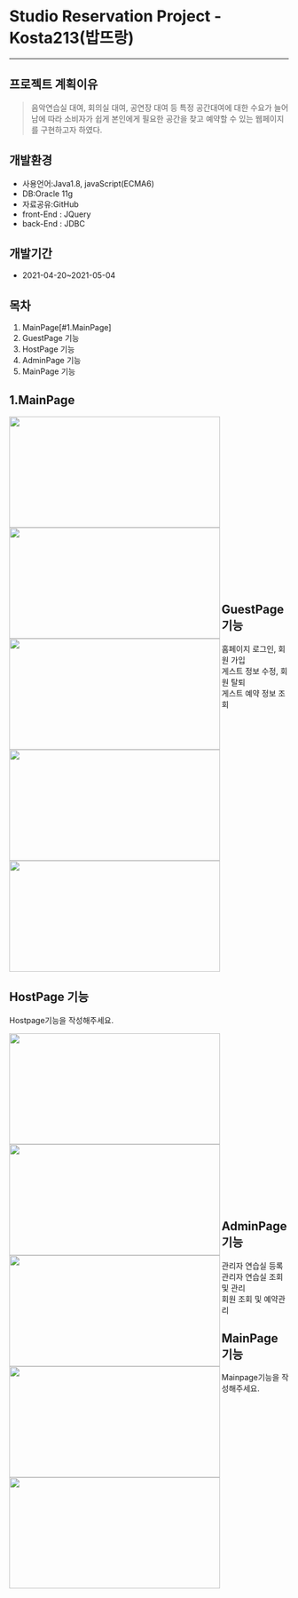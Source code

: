 #  Studio Reservation Project - Kosta213(밥뜨랑)
---------

## 프로젝트 계획이유
> 음악연습실 대여, 회의실 대여, 공연장 대여 등 특정 공간대여에 대한 수요가 늘어남에 따라 소비자가 쉽게 본인에게 필요한 공간을 찾고 예약할 수 있는 웹페이지를 구현하고자 하였다.

## 개발환경
* 사용언어:Java1.8, javaScript(ECMA6)
* DB:Oracle 11g
* 자료공유:GitHub
* front-End : JQuery
* back-End : JDBC

## 개발기간
* 2021-04-20~2021-05-04


## 목차
1. MainPage[#1.MainPage]
2. GuestPage 기능  
3. HostPage 기능  
4. AdminPage 기능  
5. MainPage 기능  

## 1.MainPage
<div>
<img src="https://user-images.githubusercontent.com/73854927/125119452-190c9e00-e12c-11eb-93f4-7ef367fc0799.png" width="380px" height="200px" align="left" />
<img src="https://user-images.githubusercontent.com/73854927/125119455-19a53480-e12c-11eb-8f8d-80e8010122f1.png" width="380px" height="200px" align="left" />
<img src="https://user-images.githubusercontent.com/73854927/125119458-1a3dcb00-e12c-11eb-8b0a-fec73138c5a7.png" width="380px" height="200px" align="left" />
<img src="https://user-images.githubusercontent.com/73854927/125119459-1a3dcb00-e12c-11eb-810c-dca2acae64c5.png" width="380px" height="200px" align="left" />
</div>

<br /><br /><br /><br /><br /><br /><br /><br /><br /><br /><br /><br /><br /><br /><br /><br /><br /><br />

## GuestPage 기능
홈페이지 로그인, 회원 가입  
게스트 정보 수정, 회원 탈퇴  
게스트 예약 정보 조회  
<div>
<img src="https://user-images.githubusercontent.com/73854927/125119481-1dd15200-e12c-11eb-8906-70c628e1799f.png" width="380px" height="200px"/>
</div>

## HostPage 기능
Hostpage기능을 작성해주세요.
<div>
<img src="https://user-images.githubusercontent.com/73854927/125119446-17db7100-e12c-11eb-803e-b567d59df317.png" width="380px" height="200px" align="left" />
<img src="https://user-images.githubusercontent.com/73854927/125119468-1c078e80-e12c-11eb-8dac-2fdcf5fb5112.png" width="380px" height="200px" align="left" />
<img src="https://user-images.githubusercontent.com/73854927/125119470-1ca02500-e12c-11eb-90c6-f6cfa3f94cea.png" width="380px" height="200px" align="left" />
<img src="https://user-images.githubusercontent.com/73854927/125119473-1ca02500-e12c-11eb-95b8-ede5a69f8524.png" width="380px" height="200px" align="left" />
</div>

<br /><br /><br /><br /><br /><br /><br /><br /><br /><br /><br /><br /><br /><br /><br /><br /><br /><br />

## AdminPage 기능
관리자 연습실 등록  
관리자 연습실 조회 및 관리  
회원 조회 및 예약관리  
## MainPage 기능
Mainpage기능을 작성해주세요.  
<div>
<img src="https://user-images.githubusercontent.com/73854927/125119479-1d38bb80-e12c-11eb-97fc-4456324c7e6a.png" width="380px" height="200px"/>
</div>
